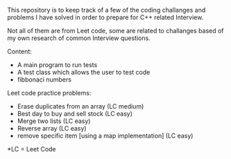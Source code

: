 This repository is to keep track of a few of the coding challanges and problems I have solved in order to 
prepare for C++ related Interview. 

Not all of them are from Leet code, some are related to challanges based of my own research of common
Interview questions.

Content:
- A main program to run tests
- A test class which allows the user to test code
- fibbonaci numbers
    
Leet code practice problems:
- Erase duplicates from an array (LC medium)
- Best day to buy and sell stock (LC easy)
- Merge two lists (LC easy)
- Reverse array (LC easy)
- remove specific item [using a map implementation] (LC easy)

*LC = Leet Code
